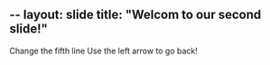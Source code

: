 --
layout: slide
title: "Welcom to our second slide!"
---
Change the fifth line
Use the left arrow to go back!
